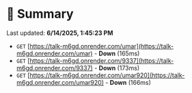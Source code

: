 # 📖 Summary
Last updated: **6/14/2025, 1:45:23 PM**

- `GET` [https://talk-m6gd.onrender.com/umar](https://talk-m6gd.onrender.com/umar) - **Down** (165ms)
- `GET` [https://talk-m6gd.onrender.com/9337](https://talk-m6gd.onrender.com/9337) - **Down** (173ms)
- `GET` [https://talk-m6gd.onrender.com/umar920](https://talk-m6gd.onrender.com/umar920) - **Down** (166ms)
